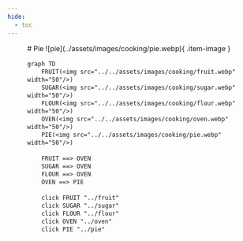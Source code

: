 ```yaml
---
hide:
  - toc
---
```

<figure markdown="1">
# Pie
![pie](../assets/images/cooking/pie.webp){ .item-image }

```mermaid
graph TD
    FRUIT(<img src="../../assets/images/cooking/fruit.webp" width="50"/>)
    SUGAR(<img src="../../assets/images/cooking/sugar.webp" width="50"/>)
    FLOUR(<img src="../../assets/images/cooking/flour.webp" width="50"/>)
    OVEN(<img src="../../assets/images/cooking/oven.webp" width="50"/>)
    PIE(<img src="../../assets/images/cooking/pie.webp" width="50"/>)

    FRUIT ==> OVEN
    SUGAR ==> OVEN
    FLOUR ==> OVEN
    OVEN ==> PIE

    click FRUIT "../fruit"
    click SUGAR "../sugar"
    click FLOUR "../flour"
    click OVEN "../oven"
    click PIE "../pie"
```
</figure>